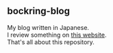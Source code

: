 ## bockring-blog
My blog written in Japanese.<br>
I review something on [this website](https://bockring.github.io/bockring-blog/).<br>
That's all about this repository.
